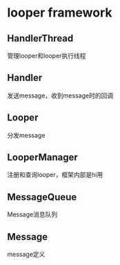 # looper framework

## HandlerThread 

管理looper和looper执行线程

## Handler

发送message，收到message时的回调

## Looper

分发message

## LooperManager

注册和查询looper，框架内部是hi用

## MessageQueue

Message消息队列

## Message

message定义
